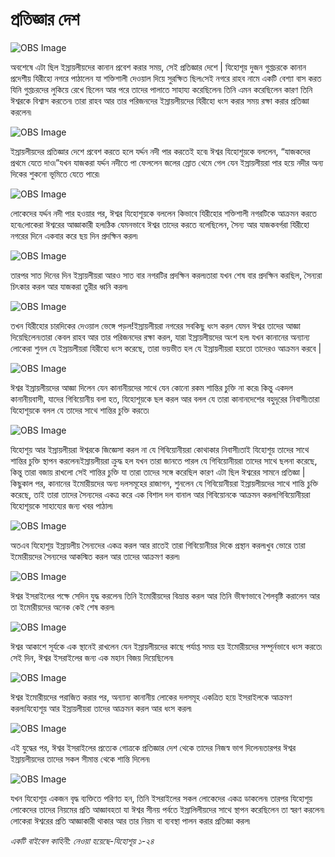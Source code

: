 # প্রতিজ্ঞার দেশ

![OBS Image](https://cdn.door43.org/obs/jpg/360px/obs-en-15-01.jpg)

অবশেষে এটা ছিল ইস্রায়লীয়দের কানান প্রবেশ করার সময়, সেই প্রতিজ্ঞার দেশে |  যিহোশূয় দুজন গুপ্তচরকে কানান প্রদেশীয় যিরীহো নগরে পাঠালেন যা শক্তিশালী দেওয়াল দিয়ে সুরক্ষিত ছিল৷সেই নগরে রাহব নামে একটি বেশ্যা বাস করত যিনি গুপ্তচরদের লুকিয়ে রেখে ছিলেন আর পরে তাদের পালাতে সাহায্য করেছিলেন৷  তিনি এমন করেছিলেন কারণ তিনি ঈশ্বরকে বিশ্বাস করতেন৷ তারা রাহব আর তার পরিজনদের ইস্রায়লীয়দের যিরীহো ধংস করার সময় রক্ষা করার প্রতিজ্ঞা করলেন৷

![OBS Image](https://cdn.door43.org/obs/jpg/360px/obs-en-15-02.jpg)

ইস্রায়লীয়দের প্রতিজ্ঞার দেশে প্রবেশ করতে হলে যর্দ্দন নদী পার করতেই হবে৷ ঈশ্বর যিহোশূয়কে বললেন, “যাজকদের প্রথমে যেতে দাও৷”যখন যাজকরা যর্দ্দন নদীতে পা ফেললেন জলের স্রোত থেমে গেল যেন ইস্রায়লীয়রা পার হয়ে নদীর অন্য দিকের শুকনো ভূমিতে যেতে পারে৷ 

![OBS Image](https://cdn.door43.org/obs/jpg/360px/obs-en-15-03.jpg)

লোকেদের যর্দ্দন নদী পার হওয়ার পর, ঈশ্বর যিহোশূয়কে বললেন কিভাবে যিরীহোর শক্তিশালী নগরটিকে আক্রমন করতে হবে৷লোকেরা ঈশ্বরের আজ্ঞাকারী হল৷ঠিক যেমনভাবে ঈশ্বর তাদের করতে বলেছিলেন, সৈন্য আর যাজকবর্গরা যিরীহো নগরের দিনে একবার করে ছয় দিন প্রদক্ষিন করল৷ 

![OBS Image](https://cdn.door43.org/obs/jpg/360px/obs-en-15-04.jpg)

তারপর সাত দিনের দিন ইস্রায়লীয়রা আরও সাত বার নগরটির প্রদক্ষিন করল৷তারা যখন শেষ বার প্রদক্ষিন করছিল, সৈন্যরা চিৎকার করল আর যাজকরা তুরীর ধ্বনি করল৷ 

![OBS Image](https://cdn.door43.org/obs/jpg/360px/obs-en-15-05.jpg)

তখন যিরীহোর চারদিকের দেওয়াল ভেঙ্গে পড়ল!ইস্রায়লীয়রা নগরের সবকিছু ধংস করল যেমন ঈশ্বর তাদের আজ্ঞা দিয়েছিলেন৷তারা কেবল রাহব আর তার পরিজনদের রক্ষা করল, যারা ইস্রায়লীয়দের অংশ হল৷ যখন কানানের অন্যান্য লোকেরা শুনল যে ইস্রায়লীয়রা যিরীহো ধংস করেছে, তারা ভয়ভীত হল যে ইস্রায়লীয়রা হয়তো তাদেরও আক্রমন করবে |

![OBS Image](https://cdn.door43.org/obs/jpg/360px/obs-en-15-06.jpg)

ঈশ্বর ইস্রায়লীয়দের আজ্ঞা দিলেন যেন কানানীয়দের সাথে যেন কোনো রকম শান্তির চুক্তি না করে৷ কিন্তু একদল কানানীয়বাসী, যাদের গিবিয়োনীয় বলা হত, যিহোশূয়কে ছল করল আর বলল যে তারা কানানদেশের বহুদূরের নিবাসী৷তারা যিহোশূয়কে বলল যে তাদের সাথে শান্তির চুক্তি করতে৷

![OBS Image](https://cdn.door43.org/obs/jpg/360px/obs-en-15-07.jpg)

যিহোশূয় আর ইস্রায়লীয়রা ঈশ্বরকে জিজ্ঞেসা করল না যে গিবিয়োনীয়রা কোথাকার নিবাসী৷তাই যিহোশূয় তাদের সাথে শান্তির চুক্তি স্থাপন করলেন৷ইস্রায়লীয়রা ক্রুদ্ধ হল যখন তারা জানতে পারল যে গিবিয়োনীয়রা তাদের সাথে ছলনা করেছে, কিন্তু তারা বজায় রাখলো সেই শান্তির চুক্তি যা তারা তাদের সঙ্গে করেছিল কারণ এটা ছিল ঈশ্বরের সামনে প্রতিজ্ঞা | কিছুকাল পর, কানানের ইমোরীয়দের অন্য দলসমূহের রাজাগন, শুনলেন যে গিবিয়োনীয়রা ইস্রায়লীয়দের সাথে শান্তি চুক্তি করেছে, তাই তারা তাদের সৈন্যদের একত্র করে এক বিশাল দল বানাল আর গিবিয়োনকে আক্রমন করল৷গিবিয়োনীয়রা যিহোশূয়কে সাহায্যের জন্য খবর পাঠাল৷

![OBS Image](https://cdn.door43.org/obs/jpg/360px/obs-en-15-08.jpg)

অতএব যিহোশূয় ইস্রায়লীয় সৈন্যদের একত্র করল আর রাতেই তারা গিবিয়োনীয়র দিকে প্রস্থান করল৷খুব ভোরে তারা ইমোরীয়দের সৈন্যদের আকস্মিত করল আর তাদের আক্রমণ করল৷

![OBS Image](https://cdn.door43.org/obs/jpg/360px/obs-en-15-09.jpg)

ঈশ্বর ইসরাইলের পক্ষে সেদিন যুদ্ধ করলেন৷ তিনি ইমোরীয়দের বিভ্রান্ত করল আর তিনি ভীষণভাবে শৈলবৃষ্টি করালেন আর তা ইমোরীয়দের অনেক কেই শেষ করল৷

![OBS Image](https://cdn.door43.org/obs/jpg/360px/obs-en-15-10.jpg)

ঈশ্বর আকাশে সূর্যকে এক স্থানেই রাখলেন যেন ইস্রায়লীয়দের কাছে পর্যাপ্ত সময় হয় ইমোরীয়দের সম্পূর্নভাবে ধংস করতে৷ সেই দিন, ঈশ্বর ইসরাইলের জন্য এক মহান বিজয় দিয়েছিলেন৷

![OBS Image](https://cdn.door43.org/obs/jpg/360px/obs-en-15-11.jpg)

ঈশ্বর ইমোরীয়দের পরাজিত করার পর, অন্যান্য কানানীয় লোকের দলসমূহ একত্রিত হয়ে ইসরাইলকে আক্রমণ করল৷যিহোশূয় আর ইস্রায়লীয়রা তাদের আক্রমন করল আর ধংস করল৷

![OBS Image](https://cdn.door43.org/obs/jpg/360px/obs-en-15-12.jpg)

এই যুদ্ধের পর, ঈশ্বর ইসরাইলের প্রত্যেক গোত্রকে প্রতিজ্ঞার দেশ থেকে তাদের নিজস্ব ভাগ দিলেন৷তারপর ঈশ্বর ইস্রায়লীয়দের তাদের সকল সীমান্ত থেকে শান্তি দিলেন৷

![OBS Image](https://cdn.door43.org/obs/jpg/360px/obs-en-15-13.jpg)

যখন যিহোশূয় একজন বৃদ্ধ ব্যক্তিতে পরিণত হন, তিনি ইসরাইলের সকল লোকেদের একত্র ডাকলেন৷ তারপর যিহোশূয় লোকেদের তাদের নিয়মের প্রতি আজ্ঞাবহতা যা ঈশ্বর সীনয় পর্বতে ইস্রালিলীয়দের সাথে স্থাপন করেছিলেন তা স্বরণ করলেন৷ লোকেরা ঈশ্বরের প্রতি আজ্ঞাকারী থাকার আর তার নিয়ম বা ব্যবস্থা পালন করার প্রতিজ্ঞা করল৷ 

_একটি বাইবেল কাহিনী: নেওয়া হয়েছে-যিহোশূয় ১-২৪_